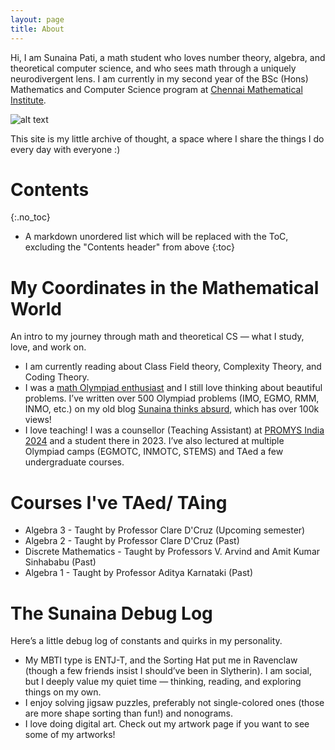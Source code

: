 ```yaml
---
layout: page
title: About
---
```

Hi, I am Sunaina Pati, a math student who loves number theory, algebra, and theoretical computer science, and who sees math through a uniquely neurodivergent lens. I am currently in my second year of the BSc (Hons) Mathematics and Computer Science program at [Chennai Mathematical Institute](https://www.cmi.ac.in/). 

![alt text](https://sunainapati.github.io/assets/IMG_20250515_185524.jpg)


This site is my little archive of thought, a space where I share the things I do every day with everyone :) 

# Contents
{:.no_toc}

* A markdown unordered list which will be replaced with the ToC, excluding the "Contents header" from above
{:toc}


# My Coordinates in the Mathematical World
An intro to my journey through math and theoretical CS — what I study, love, and work on.
- I am currently reading about Class Field theory, Complexity Theory, and Coding Theory.
- I was a [math Olympiad enthusiast](https://www.egmo.org/people/person2282/)  and I still love thinking about beautiful problems. I’ve written over 500 Olympiad problems (IMO, EGMO, RMM, INMO, etc.) on my old blog [Sunaina thinks absurd](https://sunainalovesmath.blogspot.com/), which has over 100k views!
- I love teaching! I was a counsellor (Teaching Assistant) at [PROMYS India 2024](https://promys-india.org/) and a student there in 2023. I’ve also lectured at multiple Olympiad camps (EGMOTC, INMOTC, STEMS) and TAed a few undergraduate courses.

# Courses I've TAed/ TAing
- Algebra 3 - Taught by Professor Clare D'Cruz (Upcoming semester)
- Algebra 2 - Taught by Professor Clare D'Cruz (Past)
- Discrete Mathematics - Taught by Professors V. Arvind and Amit Kumar Sinhababu (Past)
- Algebra 1 - Taught by Professor Aditya Karnataki (Past)


# The Sunaina Debug Log
Here’s a little debug log of constants and quirks in my personality.
- My MBTI type is ENTJ-T, and the Sorting Hat put me in Ravenclaw (though a few friends insist I should’ve been in Slytherin). I am social, but I deeply value my quiet time — thinking, reading, and exploring things on my own.
- I enjoy solving jigsaw puzzles, preferably not single-colored ones (those are more shape sorting than fun!) and nonograms.
- I love doing digital art. Check out my artwork page if you want to see some of my artworks!





